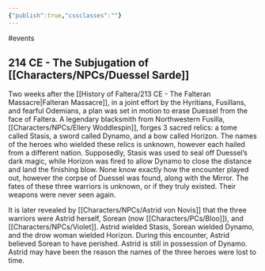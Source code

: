 ```yaml
---
{"publish":true,"cssclasses":""}
---
```




#events

## 214 CE - The Subjugation of [[Characters/NPCs/Duessel Sarde]]

Two weeks after the [[History of Faltera/213 CE - The Falteran Massacre\|Falteran Massacre]], in a joint effort by the Hyritians, Fusillans, and fearful Odemians, a plan was set in motion to erase Duessel from the face of Faltera. A legendary blacksmith from Northwestern Fusilla, [[Characters/NPCs/Ellery Woddlespin]], forges 3 sacred relics: a tome called Stasis, a sword called Dynamo, and a bow called Horizon. The names of the heroes who wielded these relics is unknown, however each hailed from a different nation. Supposedly, Stasis was used to seal off Duessel’s dark magic, while Horizon was fired to allow Dynamo to close the distance and land the finishing blow. None know exactly how the encounter played out, however the corpse of Duessel was found, along with the Mirror. The fates of these three warriors is unknown, or if they truly existed. Their weapons were never seen again.

It is later revealed by [[Characters/NPCs/Astrid von Novis]] that the three warriors were Astrid herself, Sorean (now [[Characters/PCs/Bloo]]), and [[Characters/NPCs/Violet]]. Astrid wielded Stasis, Sorean wielded Dynamo, and the drow woman wielded Horizon. During this encounter, Astrid believed Sorean to have perished. Astrid is still in possession of Dynamo. Astrid may have been the reason the names of the three heroes were lost to time.
